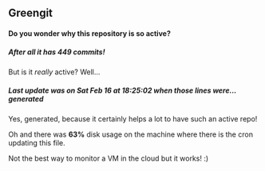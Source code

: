 ## Greengit

#### Do you wonder why this repository is so active?

##### After all it has 449 commits!

But is it *really* active? Well...

##### Last update was on Sat Feb 16 at 18:25:02 when those lines were... generated

Yes, generated, because it certainly helps a lot to have such an active repo!

Oh and there was **63%** disk usage on the machine
where there is the cron updating this file.

Not the best way to monitor a VM in the cloud but it works! :)
